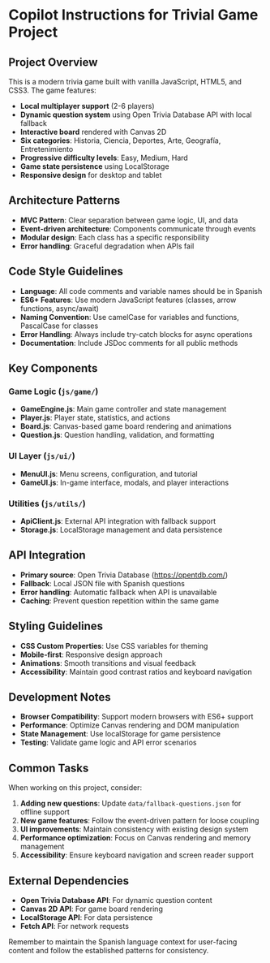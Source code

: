 # Copilot Instructions for Trivial Game Project

<!-- Use this file to provide workspace-specific custom instructions to Copilot. For more details, visit https://code.visualstudio.com/docs/copilot/copilot-customization#_use-a-githubcopilotinstructionsmd-file -->

## Project Overview
This is a modern trivia game built with vanilla JavaScript, HTML5, and CSS3. The game features:

- **Local multiplayer support** (2-6 players)
- **Dynamic question system** using Open Trivia Database API with local fallback
- **Interactive board** rendered with Canvas 2D
- **Six categories**: Historia, Ciencia, Deportes, Arte, Geografía, Entretenimiento
- **Progressive difficulty levels**: Easy, Medium, Hard
- **Game state persistence** using LocalStorage
- **Responsive design** for desktop and tablet

## Architecture Patterns
- **MVC Pattern**: Clear separation between game logic, UI, and data
- **Event-driven architecture**: Components communicate through events
- **Modular design**: Each class has a specific responsibility
- **Error handling**: Graceful degradation when APIs fail

## Code Style Guidelines
- **Language**: All code comments and variable names should be in Spanish
- **ES6+ Features**: Use modern JavaScript features (classes, arrow functions, async/await)
- **Naming Convention**: Use camelCase for variables and functions, PascalCase for classes
- **Error Handling**: Always include try-catch blocks for async operations
- **Documentation**: Include JSDoc comments for all public methods

## Key Components

### Game Logic (`js/game/`)
- **GameEngine.js**: Main game controller and state management
- **Player.js**: Player state, statistics, and actions
- **Board.js**: Canvas-based game board rendering and animations
- **Question.js**: Question handling, validation, and formatting

### UI Layer (`js/ui/`)
- **MenuUI.js**: Menu screens, configuration, and tutorial
- **GameUI.js**: In-game interface, modals, and player interactions

### Utilities (`js/utils/`)
- **ApiClient.js**: External API integration with fallback support
- **Storage.js**: LocalStorage management and data persistence

## API Integration
- **Primary source**: Open Trivia Database (https://opentdb.com/)
- **Fallback**: Local JSON file with Spanish questions
- **Error handling**: Automatic fallback when API is unavailable
- **Caching**: Prevent question repetition within the same game

## Styling Guidelines
- **CSS Custom Properties**: Use CSS variables for theming
- **Mobile-first**: Responsive design approach
- **Animations**: Smooth transitions and visual feedback
- **Accessibility**: Maintain good contrast ratios and keyboard navigation

## Development Notes
- **Browser Compatibility**: Support modern browsers with ES6+ support
- **Performance**: Optimize Canvas rendering and DOM manipulation
- **State Management**: Use localStorage for game persistence
- **Testing**: Validate game logic and API error scenarios

## Common Tasks
When working on this project, consider:

1. **Adding new questions**: Update `data/fallback-questions.json` for offline support
2. **New game features**: Follow the event-driven pattern for loose coupling
3. **UI improvements**: Maintain consistency with existing design system
4. **Performance optimization**: Focus on Canvas rendering and memory management
5. **Accessibility**: Ensure keyboard navigation and screen reader support

## External Dependencies
- **Open Trivia Database API**: For dynamic question content
- **Canvas 2D API**: For game board rendering
- **LocalStorage API**: For data persistence
- **Fetch API**: For network requests

Remember to maintain the Spanish language context for user-facing content and follow the established patterns for consistency.
